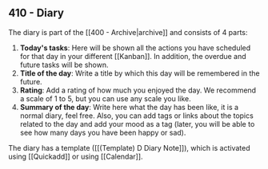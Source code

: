 ## 410 - Diary
The diary is part of the [[400 - Archive|archive]] and consists of 4 parts:

1. **Today's tasks**: Here will be shown all the actions you have scheduled for that day in your different [[Kanban]]. In addition, the overdue and future tasks will be shown.
2. **Title of the day**: Write a title by which this day will be remembered in the future.
3. **Rating**: Add a rating of how much you enjoyed the day. We recommend a scale of 1 to 5, but you can use any scale you like.
4. **Summary of the day**: Write here what the day has been like, it is a normal diary, feel free. Also, you can add tags or links about the topics related to the day and add your mood as a tag (later, you will be able to see how many days you have been happy or sad).

The diary has a template ([[(Template) D Diary Note]]), which is activated using [[Quickadd]] or using [[Calendar]].

